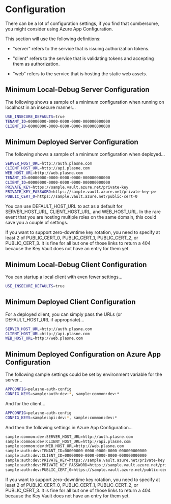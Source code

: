 # Configuration

There can be a lot of configuration settings, if you find that cumbersome, you might consider using Azure App Configuration.

This section will use the following definitions:

- "server" refers to the service that is issuing authorization tokens.

- "client" refers to the service that is validating tokens and accepting them as authorization.

- "web" refers to the service that is hosting the static web assets.

## Minimum Local-Debug Server Configuration

The following shows a sample of a minimum configuration when running on localhost in an insecure manner...

```bash
USE_INSECURE_DEFAULTS=true
TENANT_ID=00000000-0000-0000-0000-000000000000
CLIENT_ID=00000000-0000-0000-0000-000000000000
```

## Minimum Deployed Server Configuration

The following shows a sample of a minimum configuration when deployed...

```bash
SERVER_HOST_URL=http://auth.plasne.com
CLIENT_HOST_URL=http://api.plasne.com
WEB_HOST_URL=http://web.plasne.com
TENANT_ID=00000000-0000-0000-0000-000000000000
CLIENT_ID=00000000-0000-0000-0000-000000000000
PRIVATE_KEY=https://sample.vault.azure.net/private-key
PRIVATE_KEY_PASSWORD=https://sample.vault.azure.net/private-key-pw
PUBLIC_CERT_0=https://sample.vault.azure.net/public-cert-0
```

You can use DEFAULT_HOST_URL to act as a default for SERVER_HOST_URL, CLIENT_HOST_URL, and WEB_HOST_URL. In the rare event that you are hosting multiple roles on the same domain, this could save you a couple of settings.

If you want to support zero-downtime key rotation, you need to specify at least 2 of PUBLIC_CERT_0, PUBLIC_CERT_1, PUBLIC_CERT_2, or PUBLIC_CERT_3. It is fine for all but one of those links to return a 404 because the Key Vault does not have an entry for them yet.

## Minimum Local-Debug Client Configuration

You can startup a local client with even fewer settings...

```bash
USE_INSECURE_DEFAULTS=true
```

## Minimum Deployed Client Configuration

For a deployed client, you can simply pass the URLs (or DEFAULT_HOST_URL if appropriate)...

```bash
SERVER_HOST_URL=http://auth.plasne.com
CLIENT_HOST_URL=http://api.plasne.com
WEB_HOST_URL=http://web.plasne.com
```

## Minimum Deployed Configuration on Azure App Configuration

The following sample settings could be set by environment variable for the server...

```bash
APPCONFIG=pelasne-auth-config
CONFIG_KEYS=sample:auth:dev:*, sample:common:dev:*
```

And for the client...

```bash
APPCONFIG=pelasne-auth-config
CONFIG_KEYS=sample:api:dev:*, sample:common:dev:*
```

And then the following settings in Azure App Configuration...

```bash
sample:common:dev:SERVER_HOST_URL=http://auth.plasne.com
sample:common:dev:CLIENT_HOST_URL=http://api.plasne.com
sample:common:dev:WEB_HOST_URL=http://web.plasne.com
sample:auth:dev:TENANT_ID=00000000-0000-0000-0000-000000000000
sample:auth:dev:CLIENT_ID=00000000-0000-0000-0000-000000000000
sample:auth:dev:PRIVATE_KEY=https://sample.vault.azure.net/private-key
sample:auth:dev:PRIVATE_KEY_PASSWORD=https://sample.vault.azure.net/private-key-pw
sample:auth:dev:PUBLIC_CERT_0=https://sample.vault.azure.net/public-cert-0
```

If you want to support zero-downtime key rotation, you need to specify at least 2 of PUBLIC_CERT_0, PUBLIC_CERT_1, PUBLIC_CERT_2, or PUBLIC_CERT_3. It is fine for all but one of those links to return a 404 because the Key Vault does not have an entry for them yet.
